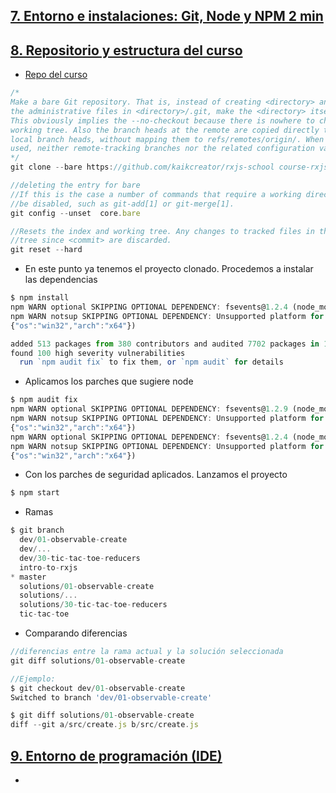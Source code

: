 ## [7. Entorno e instalaciones: Git, Node y NPM 2 min](https://www.udemy.com/course/rxjs-nivel-pro/learn/lecture/13690888)

## [8. Repositorio y estructura del curso](https://www.udemy.com/course/rxjs-nivel-pro/learn/lecture/13648798)
- [Repo del curso](https://github.com/kaikcreator/rxjs-school)
```js
/*
Make a bare Git repository. That is, instead of creating <directory> and placing 
the administrative files in <directory>/.git, make the <directory> itself the $GIT_DIR. 
This obviously implies the --no-checkout because there is nowhere to check out the
working tree. Also the branch heads at the remote are copied directly to corresponding 
local branch heads, without mapping them to refs/remotes/origin/. When this option is 
used, neither remote-tracking branches nor the related configuration variables are created.
*/
git clone --bare https://github.com/kaikcreator/rxjs-school course-rxjs/.git

//deleting the entry for bare
//If this is the case a number of commands that require a working directory will 
//be disabled, such as git-add[1] or git-merge[1].
git config --unset  core.bare

//Resets the index and working tree. Any changes to tracked files in the working 
//tree since <commit> are discarded.
git reset --hard
```
- En este punto ya tenemos el proyecto clonado. Procedemos a instalar las dependencias
```js
$ npm install
npm WARN optional SKIPPING OPTIONAL DEPENDENCY: fsevents@1.2.4 (node_modules\fsevents):
npm WARN notsup SKIPPING OPTIONAL DEPENDENCY: Unsupported platform for fsevents@1.2.4: wanted {"os":"darwin","arch":"any"} (current: 
{"os":"win32","arch":"x64"})

added 513 packages from 380 contributors and audited 7702 packages in 11.691s
found 100 high severity vulnerabilities
  run `npm audit fix` to fix them, or `npm audit` for details
```
- Aplicamos los parches que sugiere node
```js
$ npm audit fix
npm WARN optional SKIPPING OPTIONAL DEPENDENCY: fsevents@1.2.9 (node_modules\webpack-dev-server\node_modules\fsevents):
npm WARN notsup SKIPPING OPTIONAL DEPENDENCY: Unsupported platform for fsevents@1.2.9: wanted {"os":"darwin","arch":"any"} (current: 
{"os":"win32","arch":"x64"})
npm WARN optional SKIPPING OPTIONAL DEPENDENCY: fsevents@1.2.4 (node_modules\fsevents):
npm WARN notsup SKIPPING OPTIONAL DEPENDENCY: Unsupported platform for fsevents@1.2.4: wanted {"os":"darwin","arch":"any"} (current: 
{"os":"win32","arch":"x64"})
```
- Con los parches de seguridad aplicados. Lanzamos el proyecto
```js
$ npm start
```
- Ramas
```js
$ git branch
  dev/01-observable-create   
  dev/...
  dev/30-tic-tac-toe-reducers
  intro-to-rxjs
* master
  solutions/01-observable-create
  solutions/...
  solutions/30-tic-tac-toe-reducers
  tic-tac-toe
```
- Comparando diferencias
```js
//diferencias entre la rama actual y la solución seleccionada
git diff solutions/01-observable-create

//Ejemplo:
$ git checkout dev/01-observable-create
Switched to branch 'dev/01-observable-create'

$ git diff solutions/01-observable-create
diff --git a/src/create.js b/src/create.js
``` 
## [9. Entorno de programación (IDE)](https://www.udemy.com/course/rxjs-nivel-pro/learn/lecture/13690922)
- 

